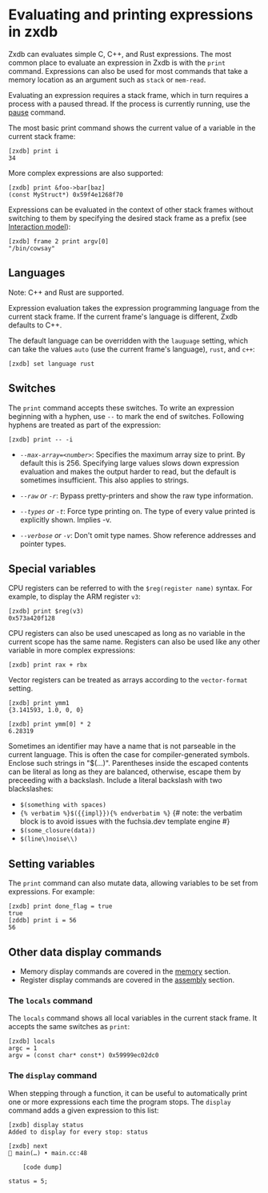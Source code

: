 # Evaluating and printing expressions in zxdb

Zxdb can evaluates simple C, C++, and Rust expressions. The most common place to evaluate an
expression in Zxdb is with the `print` command.  Expressions can also be used for most commands that
take a memory location as an argument such as `stack` or `mem-read`.

Evaluating an expression requires a stack frame, which in turn requires a process with a paused
thread. If the process is currently running, use the [pause](execution.md) command.

The most basic print command shows the current value of a variable in the current stack frame:

```none {:.devsite-disable-click-to-copy}
[zxdb] print i
34
```

More complex expressions are also supported:

```none {:.devsite-disable-click-to-copy}
[zxdb] print &foo->bar[baz]
(const MyStruct*) 0x59f4e1268f70
```

Expressions can be evaluated in the context of other stack frames without switching to them by
specifying the desired stack frame as a prefix (see [Interaction model](commands.md)):

```none {:.devsite-disable-click-to-copy}
[zxdb] frame 2 print argv[0]
"/bin/cowsay"
```

## Languages

Note: C++ and Rust are supported.

Expression evaluation takes the expression programming language from the current stack frame. If the
current frame's language is different, Zxdb defaults to C++.

The default language can be overridden with the `lauguage` setting, which can take the values `auto`
(use the current frame's language), `rust`, and `c++`:

```none {:.devsite-disable-click-to-copy}
[zxdb] set language rust
```

## Switches

The `print` command accepts these switches. To write an expression beginning with a hyphen, use
`--` to mark the end of switches. Following hyphens are treated as part of the expression:

```none {:.devsite-disable-click-to-copy}
[zxdb] print -- -i
```

  * *`--max-array=<number>`*: Specifies the maximum array size to print. By default this is 256.
    Specifying large values slows down expression evaluation and makes the output harder to read,
    but the default is sometimes insufficient. This also applies to strings.

  * *`--raw` or `-r`*: Bypass pretty-printers and show the raw type information.

  * *`--types` or `-t`*: Force type printing on. The type of every value printed is explicitly
    shown. Implies -v.

  * *`--verbose` or `-v`*: Don't omit type names. Show reference addresses and pointer types.

## Special variables

CPU registers can be referred to with the `$reg(register name)` syntax. For example, to display the
ARM register `v3`:

```none {:.devsite-disable-click-to-copy}
[zxdb] print $reg(v3)
0x573a420f128
```

CPU registers can also be used unescaped as long as no variable in the current scope has the same
name. Registers can also be used like any other variable in more complex expressions:

```none {:.devsite-disable-click-to-copy}
[zxdb] print rax + rbx
```

Vector registers can be treated as arrays according to the `vector-format` setting.

```none {:.devsite-disable-click-to-copy}
[zxdb] print ymm1
{3.141593, 1.0, 0, 0}

[zxdb] print ymm[0] * 2
6.28319
```

Sometimes an identifier may have a name that is not parseable in the current language. This is often
the case for compiler-generated symbols. Enclose such strings in "$(...)". Parentheses inside the
escaped contents can be literal as long as they are balanced, otherwise, escape them by preceeding
with a backslash. Include a literal backslash with two blackslashes:

  * `$(something with spaces)`
  * `{% verbatim %}$({{impl}}){% endverbatim %}`  {# note: the verbatim block is to avoid issues with the fuchsia.dev template engine #}
  * `$(some_closure(data))`
  * `$(line\)noise\\)`

## Setting variables

The `print` command can also mutate data, allowing variables to be set from expressions. For
example:

```none {:.devsite-disable-click-to-copy}
[zxdb] print done_flag = true
true
[zddb] print i = 56
56
```

## Other data display commands

  * Memory display commands are covered in the [memory](memory.md) section.
  * Register display commands are covered in the [assembly](assembly.md) section.

### The `locals` command

The `locals` command shows all local variables in the current stack frame. It accepts the same
switches as `print`:

```none {:.devsite-disable-click-to-copy}
[zxdb] locals
argc = 1
argv = (const char* const*) 0x59999ec02dc0
```

### The `display` command

When stepping through a function, it can be useful to automatically print one or more expressions
each time the program stops. The `display` command adds a given expression to this list:

```none {:.devsite-disable-click-to-copy}
[zxdb] display status
Added to display for every stop: status

[zxdb] next
🛑 main(…) • main.cc:48

    [code dump]

status = 5;
```
